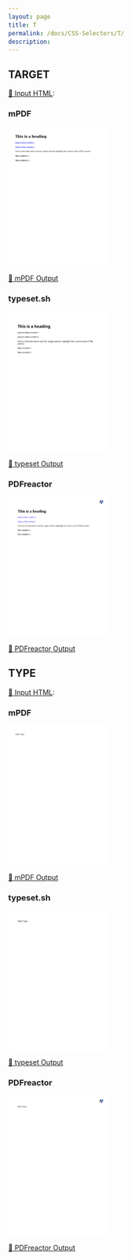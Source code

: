 ```yaml
---
layout: page
title: T
permalink: /docs/CSS-Selectors/T/
description: 
---
```




## TARGET

[📄 Input HTML](/html/CSS%20Selectors/T/target.html):

### mPDF
![mPDF Preview](mpdf__html_CSS_Selectors_T_target.html.png) 

[📕 mPDF Output](mpdf__html_CSS_Selectors_T_target.html.pdf)

### typeset.sh
![typeset Preview](typeset__html_CSS_Selectors_T_target.html.png) 

[📕 typeset Output](typeset__html_CSS_Selectors_T_target.html.pdf)

### PDFreactor
![PDFreactor Preview](pdfreactor__html_CSS_Selectors_T_target.html.png) 

[📕 PDFreactor Output](pdfreactor__html_CSS_Selectors_T_target.html.pdf)

## TYPE

[📄 Input HTML](/html/CSS%20Selectors/T/type.html):

### mPDF
![mPDF Preview](mpdf__html_CSS_Selectors_T_type.html.png) 

[📕 mPDF Output](mpdf__html_CSS_Selectors_T_type.html.pdf)

### typeset.sh
![typeset Preview](typeset__html_CSS_Selectors_T_type.html.png) 

[📕 typeset Output](typeset__html_CSS_Selectors_T_type.html.pdf)

### PDFreactor
![PDFreactor Preview](pdfreactor__html_CSS_Selectors_T_type.html.png) 

[📕 PDFreactor Output](pdfreactor__html_CSS_Selectors_T_type.html.pdf)


